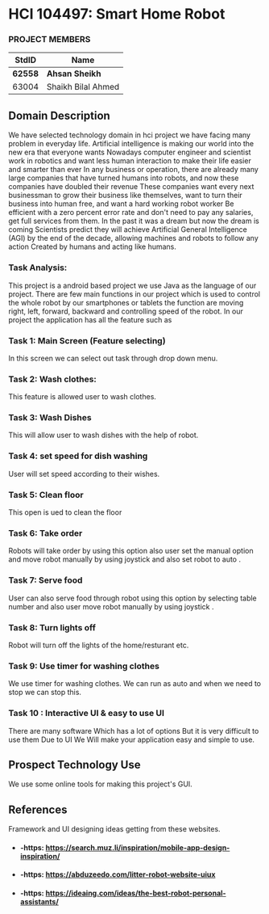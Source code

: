 # HCI 104497: Smart Home Robot #
### PROJECT MEMBERS ###
StdID | Name
------------ | -------------
**62558** | **Ahsan Sheikh** <!--this is the group leader in bold-->
 63004 | Shaikh Bilal Ahmed
<!-- Replace name and student ids with acutally group member names and ids-->
## Domain Description ##
<!--Replace this text with the description the domain you have choose. Give reason behind your choice. Explain why you were motivated etc. etc.-->
We have selected technology domain in hci project we have facing many problem in everyday life. Artificial intelligence is making our world into the new era that everyone wants
Nowadays computer engineer and scientist work in robotics and want less human interaction to make their life easier and smarter than ever
In any business or operation, there are already many large companies that have turned humans into robots, and now these companies have doubled their revenue
These companies want every next businessman to grow their business like themselves, want to turn their business into human free, and want a hard working robot worker
Be efficient with a zero percent error rate and don't need to pay any salaries, get full services from them. In the past it was a dream but now the dream is coming
Scientists predict they will achieve Artificial General Intelligence (AGI) by the end of the decade, allowing machines and robots to follow any action
Created by humans and acting like humans.

### Task Analysis: ###
This project is a android based project we use Java as the language of our project. There are few main functions in our project which is used to control the whole robot by our smartphones or tablets the function are moving right, left, forward, backward and controlling speed of the robot. In our project the application has all the feature such as 

### Task 1: Main Screen (Feature selecting) ###
In this screen we can select out task through drop down menu.

### Task 2: Wash clothes: ###
This feature is allowed user to wash clothes.

### Task 3: Wash Dishes ###
This will allow user to wash dishes with the help of robot.

### Task 4: set speed for dish washing ###
User will set speed according to their wishes.

### Task 5: Clean floor ###
This open is ued to clean the floor

### Task 6: Take order ###
Robots will take order by using this option also user set the manual option and move robot manually by using joystick and also set robot to auto .

### Task 7: Serve food  ###
User can also serve food through robot using this option by selecting table number and also user move robot manually by using joystick .

### Task 8: Turn lights off ###
Robot will turn off the lights of the home/resturant etc.

### Task 9: Use timer for washing clothes ###
We use timer for washing clothes. We can run as  auto and when we need to stop we can stop this. 

### Task 10 : Interactive UI & easy to use UI ###
There are many software Which has a lot of options But it is very difficult to use them Due to UI 
We Will make your application easy and simple to use.





## Prospect Technology Use ##
We use some online tools for making this project's GUI. 

## References ##
Framework and UI designing ideas getting from these websites.
* #### -https: https://search.muz.li/inspiration/mobile-app-design-inspiration/ ####
* #### -https: https://abduzeedo.com/litter-robot-website-uiux ####
* #### -https: https://ideaing.com/ideas/the-best-robot-personal-assistants/ ####
